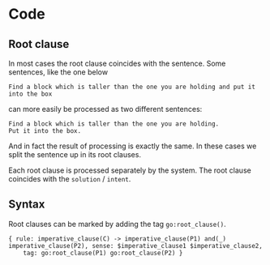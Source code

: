 # Code

## Root clause

In most cases the root clause coincides with the sentence. Some sentences, like the one below

    Find a block which is taller than the one you are holding and put it into the box

can more easily be processed as two different sentences:

    Find a block which is taller than the one you are holding.
    Put it into the box.

And in fact the result of processing is exactly the same. In these cases we split the sentence up in its root clauses.

Each root clause is processed separately by the system. The root clause coincides with the `solution` / `intent`.

## Syntax

Root clauses can be marked by adding the tag `go:root_clause()`.

    { rule: imperative_clause(C) -> imperative_clause(P1) and(_) imperative_clause(P2), sense: $imperative_clause1 $imperative_clause2,
        tag: go:root_clause(P1) go:root_clause(P2) }

